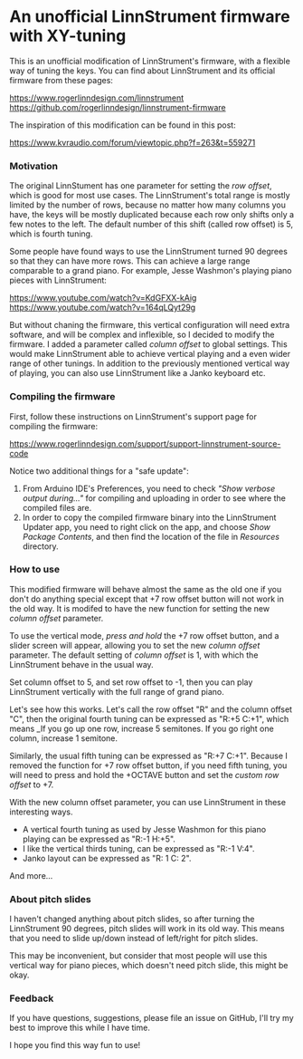 An unofficial LinnStrument firmware with XY-tuning
==================================================

This is an unofficial modification of LinnStrument's firmware, with a flexible way of tuning the keys. You can find about LinnStrument and its official firmware from these pages:

  https://www.rogerlinndesign.com/linnstrument <br>
  https://github.com/rogerlinndesign/linnstrument-firmware

The inspiration of this modification can be found in this post:

  https://www.kvraudio.com/forum/viewtopic.php?f=263&t=559271


### Motivation

The original LinnStument has one parameter for setting the _row offset_, which is good for most use cases. The LinnStrument's total range is mostly limited by the number of rows, because no matter how many columns you have, the keys will be mostly duplicated because each row only shifts only a few notes to the left. The default number of this shift (called row offset) is 5, which is fourth tuning.

Some people have found ways to use the LinnStrument turned 90 degrees so that they can have more rows. This can achieve a large range comparable to a grand piano. For example, Jesse Washmon's playing piano pieces with LinnStrument:

  https://www.youtube.com/watch?v=KdGFXX-kAig <br>
  https://www.youtube.com/watch?v=164qLQyt29g

But without chaning the firmware, this vertical configuration will need extra software, and will be complex and inflexible, so I decided to modify the firmware. I added a parameter called _column offset_ to global settings. This would make LinnStrument able to achieve vertical playing and a even wider range of other tunings. In addition to the previously mentioned vertical way of playing, you can also use LinnStrument like a Janko keyboard etc.


### Compiling the firmware

First, follow these instructions on LinnStrument's support page for compiling the firmware:

  https://www.rogerlinndesign.com/support/support-linnstrument-source-code

Notice two additional things for a "safe update":

  1. From Arduino IDE's Preferences, you need to check _"Show verbose output during..."_ for compiling and uploading in order to see where the compiled files are.
  2. In order to copy the compiled firmware binary into the LinnStrument Updater app, you need to right click on the app, and choose _Show Package Contents_, and then find the location of the file in _Resources_ directory.


### How to use

This modified firmware will behave almost the same as the old one if you don't do anything special except that +7 row offset button will not work in the old way. It is modifed to have the new function for setting the new _column offset_ parameter.

To use the vertical mode, _press and hold_ the +7 row offset button, and a slider screen will appear, allowing you to set the new _column offset_ parameter. The default setting of _column offset_ is 1, with which the LinnStrument behave in the usual way.

Set column offset to 5, and set row offset to -1, then you can play LinnStrument vertically with the full range of grand piano.

Let's see how this works. Let's call the row offset "R" and the column offset "C", then the original fourth tuning can be expressed as "R:+5 C:+1", which means _If you go up one row, increase 5 semitones. If you go right one column, increase 1 semitone.

Similarly, the usual fifth tuning can be expressed as "R:+7 C:+1". Because I removed the function for +7 row offset button, if you need fifth tuning, you will need to press and hold the +OCTAVE button and set the _custom row offset_ to +7.

With the new column offset parameter, you can use LinnStrument in these interesting ways.

- A vertical fourth tuning as used by Jesse Washmon for this piano playing can be expressed as "R:-1 H:+5".
- I like the vertical thirds tuning, can be expressed as "R:-1 V:4".
- Janko layout can be expressed as "R: 1 C: 2".

And more...


### About pitch slides

I haven't changed anything about pitch slides, so after turning the LinnStrument 90 degrees, pitch slides will work in its old way. This means that you need to slide up/down instead of left/right for pitch slides.

This may be inconvenient, but consider that most people will use this vertical way for piano pieces, which doesn't need pitch slide, this might be okay.


### Feedback

If you have questions, suggestions, please file an issue on GitHub, I'll try my best to improve this while I have time.

I hope you find this way fun to use!
